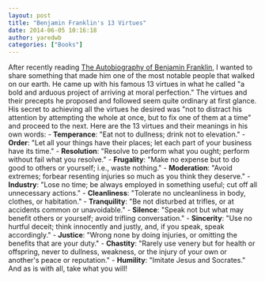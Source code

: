```yaml
---
layout: post
title: "Benjamin Franklin's 13 Virtues"
date: 2014-06-05 10:16:18
author: yaredwb
categories: ["Books"]
---
```

After recently reading [The Autobiography of Benjamin Franklin](http://www.amazon.com/Autobiography-Benjamin-Franklin-Thrift-Editions/dp/0486290735), I wanted to share something that made him one of the most notable people that walked on our earth. He came up with his famous 13 virtues in what he called "a bold and arduous project of arriving at moral perfection." The virtues and their precepts he proposed and followed seem quite ordinary at first glance. His secret to achieving all the virtues he desired was "not to distract his attention by attempting the whole at once, but to fix one of them at a time" and proceed to the next. Here are the 13 virtues and their meanings in his own words:
	- **Temperance**: "Eat not to dullness; drink not to elevation."
	- **Order**: "Let all your things have their places; let each part of your business have its time."
	- **Resolution**: "Resolve to perform what you ought; perform without fail what you resolve."
	- **Frugality**: "Make no expense but to do good to others or yourself; i.e., waste nothing."
	- **Moderation**: "Avoid extremes; forbear resenting injuries so much as you think they deserve."
	- **Industry**: "Lose no time; be always employed in something useful; cut off all unnecessary actions."
	- **Cleanliness**: "Tolerate no uncleanliness in body, clothes, or habitation."
	- **Tranquility**: "Be not disturbed at trifles, or at accidents common or unavoidable."
	- **Silence**: "Speak not but what may benefit others or yourself; avoid trifling conversation."
	- **Sincerity**: "Use no hurtful deceit; think innocently and justly, and, if you speak, speak accordingly."
	- **Justice**: "Wrong none by doing injuries, or omitting the benefits that are your duty."
	- **Chastity**: "Rarely use venery but for health or offspring, never to dullness, weakness, or the injury of your own or another's peace or reputation."
	- **Humility**: "Imitate Jesus and Socrates."
And as is with all, take what you will!
